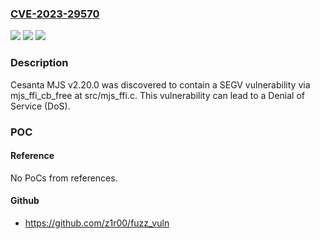 ### [CVE-2023-29570](https://cve.mitre.org/cgi-bin/cvename.cgi?name=CVE-2023-29570)
![](https://img.shields.io/static/v1?label=Product&message=n%2Fa&color=blue)
![](https://img.shields.io/static/v1?label=Version&message=n%2Fa&color=blue)
![](https://img.shields.io/static/v1?label=Vulnerability&message=n%2Fa&color=brighgreen)

### Description

Cesanta MJS v2.20.0 was discovered to contain a SEGV vulnerability via mjs_ffi_cb_free at src/mjs_ffi.c. This vulnerability can lead to a Denial of Service (DoS).

### POC

#### Reference
No PoCs from references.

#### Github
- https://github.com/z1r00/fuzz_vuln

